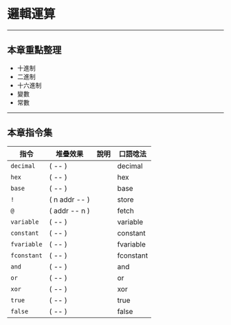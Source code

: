 # 邏輯運算

-------------
## 本章重點整理

* 十進制
* 二進制
* 十六進制
* 變數
* 常數

-------------------------------------
## 本章指令集

| 指令 | 堆疊效果           | 說明                        | 口語唸法 |
|-----|-------------------|-----------------------------|--------|
| `decimal` | ( -- )|  | decimal |
| `hex` | ( -- )          |  | hex |
| `base` | ( -- )            |  | base |
| `!` | ( n addr -- )            |  | store |
| `@` | ( addr -- n )            |  | fetch |
| `variable` | ( -- )            |  | variable |
| `constant` | ( -- )            |  | constant |
| `fvariable` | ( -- )            |  | fvariable |
| `fconstant` | ( -- )            |  | fconstant |
| `and` | ( -- )            |  | and |
| `or` | ( -- )            |  | or |
| `xor` | ( -- )            |  | xor |
| `true` | ( -- )            |  | true |
| `false` | ( -- )            |  | false |
